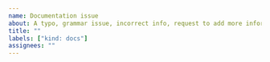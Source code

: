 ```yaml
---
name: Documentation issue
about: A typo, grammar issue, incorrect info, request to add more information, improve explanation
title: ""
labels: ["kind: docs"]
assignees: ""
---
```

